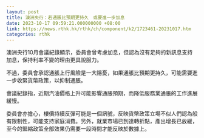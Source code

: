 ```yaml
---
layout: post
title: 澳洲央行：若通脹比預期更持久　或要進一步加息
date: 2023-10-17 09:59:21.000000000 +08:00
link: https://news.rthk.hk/rthk/ch/component/k2/1723461-20231017.htm
categories: rthk
---
```


澳洲央行10月會議紀錄顯示，委員會曾考慮加息，但認為沒有足夠的新訊息支持加息，保持利率不變的理由更具說服力。

不過，委員會承認通脹上行風險是一大隱憂，如果通脹比預期更持久，可能需要進一步收緊貨幣政策，以抑制通脹。

會議紀錄指，近期汽油價格上升可能影響通脹預期，而降低服務業通脹的工作進展緩慢。

委員會亦擔心，樓價持續反彈可能是一個訊號，反映貨幣政策立場不似人們認為般有限制性，可能支持家庭消費。另外，就業市場已到達轉折點，產出增長已放緩，至今的緊縮政策全部效果仍需要一段時間才能反映於數據上。
